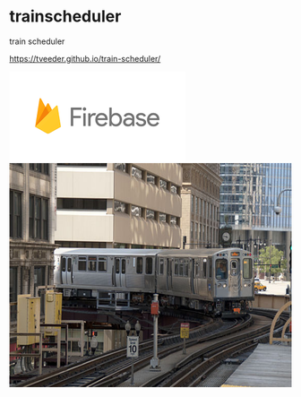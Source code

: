# trainscheduler


train scheduler

https://tveeder.github.io/train-scheduler/

<img src="/assets/css/images/firebase.png">

<img src="/assets/css/images/el.jpeg" width="700" height="400">
